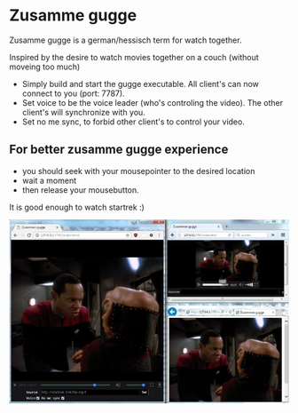 # Zusamme gugge
Zusamme gugge is a german/hessisch term for watch together. 

Inspired by the desire to watch movies together on a couch (without moveing too much)

* Simply build and start the gugge executable. All client's can now connect to you (port: 7787).
* Set voice to be the voice leader (who's controling the video). The other client's will synchronize with you.
* Set no me sync, to forbid other client's to control your video.

## For better zusamme gugge experience
* you should seek with your mousepointer to the desired location
* wait a moment
* then release your mousebutton. 

It is good enough to watch startrek :)

![zusammegugge](/guggeInAction.jpeg?raw=true "zusammegugge")